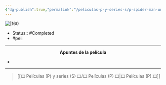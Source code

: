 ```yaml
---
{"dg-publish":true,"permalink":"/peliculas-p-y-series-s/p-spider-man-un-nuevo-universo/"}
---
```



![|160](https://m.media-amazon.com/images/M/MV5BMjMwNDkxMTgzOF5BMl5BanBnXkFtZTgwNTkwNTQ3NjM@._V1_SX300.jpg)

- Status:: #Completed 
- #peli 

---

**<center>Apuntes de la película</center>**

- 

---

> [[🎞️ Películas (P) y series (S) 🎞️/🎞️ Películas (P) 🎞️\|🎞️ Películas (P) 🎞️]]
